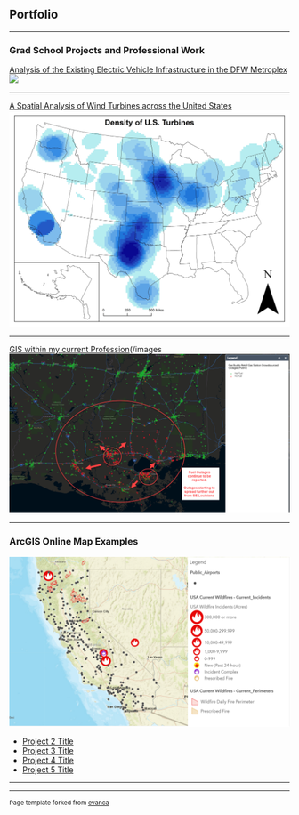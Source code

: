 ## Portfolio

---

### Grad School Projects and Professional Work

[Analysis of the Existing Electric Vehicle Infrastructure in the DFW Metroplex](/pdf/JMammen_GIS5253-999_FinalProject.pdf)
<img src="/images/Dallas_Driveshed_Mile.jpg">

---
[A Spatial Analysis of Wind Turbines across the United States](/sample_page)
<img src="/images/Density_Turbine_ArcMap.jpg">

---
[GIS within my current Profession](/images/Road_Closures.PNG)(/images
<img src="/images/GAs_Outages.png">

---

### ArcGIS Online Map Examples

[![California Wildfires(<50% Contained)](images/GIS_Online_Map.PNG)](https://arcg.is/1C4rWK)
- [Project 2 Title](http://example.com/)
- [Project 3 Title](http://example.com/)
- [Project 4 Title](http://example.com/)
- [Project 5 Title](http://example.com/)

---



---
<p style="font-size:11px">Page template forked from <a href="https://github.com/evanca/quick-portfolio">evanca</a></p>
<!-- Remove above link if you don't want to attibute -->
